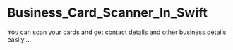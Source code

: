 # Business_Card_Scanner_In_Swift
You can scan your cards and get contact details and other business details easily.....
